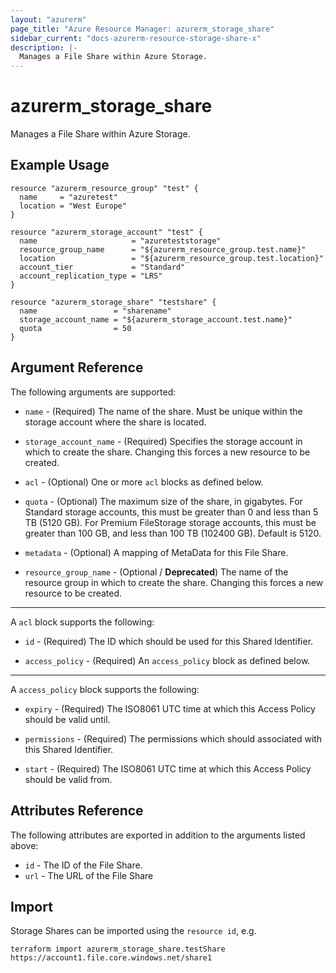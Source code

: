 ```yaml
---
layout: "azurerm"
page_title: "Azure Resource Manager: azurerm_storage_share"
sidebar_current: "docs-azurerm-resource-storage-share-x"
description: |-
  Manages a File Share within Azure Storage.
---
```


# azurerm_storage_share

Manages a File Share within Azure Storage.

## Example Usage

```hcl
resource "azurerm_resource_group" "test" {
  name     = "azuretest"
  location = "West Europe"
}

resource "azurerm_storage_account" "test" {
  name                     = "azureteststorage"
  resource_group_name      = "${azurerm_resource_group.test.name}"
  location                 = "${azurerm_resource_group.test.location}"
  account_tier             = "Standard"
  account_replication_type = "LRS"
}

resource "azurerm_storage_share" "testshare" {
  name                 = "sharename"
  storage_account_name = "${azurerm_storage_account.test.name}"
  quota                = 50
}
```

## Argument Reference

The following arguments are supported:

* `name` - (Required) The name of the share. Must be unique within the storage account where the share is located.

* `storage_account_name` - (Required) Specifies the storage account in which to create the share.
 Changing this forces a new resource to be created.

* `acl` - (Optional) One or more `acl` blocks as defined below.

* `quota` - (Optional) The maximum size of the share, in gigabytes. For Standard storage accounts, this must be greater than 0 and less than 5 TB (5120 GB). For Premium FileStorage storage accounts, this must be greater than 100 GB, and less than 100 TB (102400 GB). Default is 5120.

* `metadata` - (Optional) A mapping of MetaData for this File Share.

* `resource_group_name` - (Optional / **Deprecated**) The name of the resource group in which to
    create the share. Changing this forces a new resource to be created.
    
---

A `acl` block supports the following:

* `id` - (Required) The ID which should be used for this Shared Identifier.

* `access_policy` - (Required) An `access_policy` block as defined below.

---

A `access_policy` block supports the following: 

* `expiry` - (Required) The ISO8061 UTC time at which this Access Policy should be valid until.

* `permissions` - (Required) The permissions which should associated with this Shared Identifier.

* `start` - (Required) The ISO8061 UTC time at which this Access Policy should be valid from.

## Attributes Reference

The following attributes are exported in addition to the arguments listed above:

* `id` - The ID of the File Share.
* `url` - The URL of the File Share

## Import

Storage Shares can be imported using the `resource id`, e.g.

```shell
terraform import azurerm_storage_share.testShare https://account1.file.core.windows.net/share1
```
